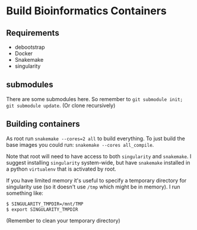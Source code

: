 # Build Bioinformatics Containers

## Requirements

* debootstrap
* Docker
* Snakemake
* singularity

## submodules

There are some submodules here. So remember to `git submodule init; git submodule update`. (Or clone recursively)

## Building containers

As root run `snakemake --cores=2 all` to build everything. To just build the base images you could run: `snakemake --cores all_compile`.

Note that root will need to have access to both `singularity` and `snakemake`. I suggest installing `singularity` system-wide, but have `snakemake` installed in a python `virtualenv` that is activated by root.

If you have limited memory it's useful to specify a temporary directory for singularity use (so it doesn't use `/tmp` which might be in memory). I run something like:
```bash
$ SINGULARITY_TMPDIR=/mnt/TMP
$ export SINGULARITY_TMPDIR
```

(Remember to clean your temporary directory)